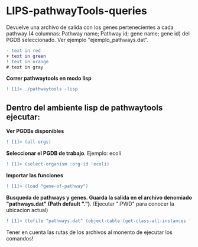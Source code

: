 # LIPS-pathwayTools-queries

Devuelve una archivo de salida con los genes pertenecientes a cada pathway (4 columnas: Pathway name; Pathway id; gene name; gene id) del PGDB seleccionado. Ver ejemplo "ejemplo_pathways.dat".

```diff
- text in red
+ text in green
! text in orange
# text in gray
```

**Correr pathwaytools en modo lisp**

```diff
! [1]> ./pathwaytools -lisp
```

## Dentro del ambiente lisp de pathwaytools ejecutar:

**Ver PGDBs disponibles**

```diff
! [1]> (all-orgs)
```

**Seleccionar el PGDB de trabajo**. Ejemplo: ecoli

```diff
! [1]> (select-organism :org-id 'ecoli)
```

**Importar las funciones**

```diff
! [1]> (load "gene-of-pathway")
```


**Busqueda de pathways y genes. Guarda la salida en el archivo denomiado "pathways.dat" (Path default ".")**. (Ejecutar ":PWD" para conocer la ubicacion actual)


```diff
! [1]> (tofile "pathways.dat" (object-table (get-class-all-instances '|Pathways|)))
```

Tener en cuenta las rutas de los archivos al monento de ejecutar los comandos!
